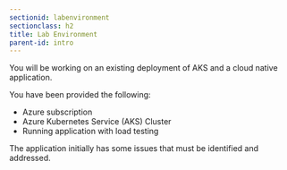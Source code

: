 ```yaml
---
sectionid: labenvironment
sectionclass: h2
title: Lab Environment
parent-id: intro
---
```


You will be working on an existing deployment of AKS and a cloud native application. 

You have been provided the following: 

* Azure subscription
* Azure Kubernetes Service (AKS) Cluster
* Running application with load testing

The application initially has some issues that must be identified and addressed.